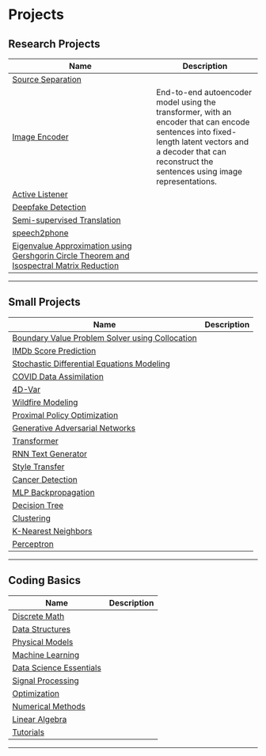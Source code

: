 # Projects

## Research Projects

<table>
  <thead>
    <tr>
      <th width=275>Name</th>
      <th>Description</th>
    </tr>
  </thead>
  <tbody>
    <tr>
      <td><a href="https://github.com/seon9cho/SourceSeparation">Source Separation</a></td>
      <td></td>
    </tr>
    <tr>
      <td><a href="https://github.com/seon9cho/ImageEncoder">Image Encoder</a></td>
      <td>End-to-end autoencoder model using the transformer, with an encoder that can encode sentences into fixed-length latent vectors and a decoder that can reconstruct the sentences using image representations.</td>
    </tr>
    <tr>
      <td><a href="https://github.com/seon9cho/ActiveListener">Active Listener</a></td>
      <td></td>
    </tr>
    <tr>
      <td><a href="https://github.com/seon9cho/DeepfakeDetection">Deepfake Detection</a></td>
      <td></td>
    </tr>
    <tr>
      <td><a href="#">Semi-supervised Translation</a></td>
      <td></td>
    </tr>
    <tr>
      <td><a href="https://github.com/seon9cho/speech2phone">speech2phone</a></td>
      <td></td>
    </tr>
    <tr>
      <td><a href="https://github.com/seon9cho/EigenvalueApproximation">Eigenvalue Approximation using Gershgorin Circle Theorem and Isospectral Matrix Reduction</a></td>
      <td></td>
    </tr>
  </tbody>
</table>





***

## Small Projects

<table>
  <thead>
    <tr>
      <th>Name</th>
      <th>Description</th>
    </tr>
  </thead>
  <tbody>
    <tr>
      <td><a href="https://github.com/seon9cho/BVPSolverCollocation">Boundary Value Problem Solver using Collocation</a></td>
      <td></td>
    </tr>
    <tr>
      <td><a href="https://github.com/seon9cho/IMDbScorePrediction">IMDb Score Prediction</a></td>
      <td></td>
    </tr>
    <tr>
      <td><a href="https://github.com/seon9cho/EulerMaruyama">Stochastic Differential Equations Modeling</a></td>
      <td></td>
    </tr>
    <tr>
      <td><a href="https://github.com/seon9cho/COVID-DataAssimilation">COVID Data Assimilation</a></td>
      <td></td>
    </tr>
    <tr>
      <td><a href="https://github.com/seon9cho/4D-Var">4D-Var</a></td>
      <td></td>
    </tr>
    <tr>
      <td><a href="https://github.com/seon9cho/WildFire">Wildfire Modeling</a></td>
      <td></td>
    </tr>
    <tr>
      <td><a href="#">Proximal Policy Optimization</a></td>
      <td></td>
    </tr>
    <tr>
      <td><a href="#">Generative Adversarial Networks</a></td>
      <td></td>
    </tr>
    <tr>
      <td><a href="#">Transformer</a></td>
      <td></td>
    </tr>
    <tr>
      <td><a href="#">RNN Text Generator</a></td>
      <td></td>
    </tr>
    <tr>
      <td><a href="#">Style Transfer</a></td>
      <td></td>
    </tr>
    <tr>
      <td><a href="#">Cancer Detection</a></td>
      <td></td>
    </tr>
    <tr>
      <td><a href="https://github.com/seon9cho/MLP-Backprop">MLP Backpropagation</a></td>
      <td></td>
    </tr>
    <tr>
      <td><a href="https://github.com/seon9cho/DecisionTree">Decision Tree</a></td>
      <td></td>
    </tr>
    <tr>
      <td><a href="https://github.com/seon9cho/Clustering">Clustering</a></td>
      <td></td>
    </tr>
    <tr>
      <td><a href="https://github.com/seon9cho/K-NearestNeighbors">K-Nearest Neighbors</a></td>
      <td></td>
    </tr>
    <tr>
      <td><a href="https://github.com/seon9cho/Perceptron">Perceptron</a></td>
      <td></td>
    </tr>
  </tbody>
</table>

***

## Coding Basics

<table>
  <thead>
    <tr>
      <th>Name</th>
      <th>Description</th>
    </tr>
  </thead>
  <tbody>
    <tr>
      <td><a href="https://github.com/seon9cho/DiscreteMath">Discrete Math</a></td>
      <td></td>
    </tr>
    <tr>
      <td><a href="https://github.com/seon9cho/DataStructures">Data Structures</a></td>
      <td></td>
    </tr>
    <tr>
      <td><a href="https://github.com/seon9cho/PhysicalModels">Physical Models</a></td>
      <td></td>
    </tr>
    <tr>
      <td><a href="https://github.com/seon9cho/MachineLearning">Machine Learning</a></td>
      <td></td>
    </tr>
    <tr>
      <td><a href="https://github.com/seon9cho/DataScienceEssentials">Data Science Essentials</a></td>
      <td></td>
    </tr>
    <tr>
      <td><a href="https://github.com/seon9cho/SignalProcessing">Signal Processing</a></td>
      <td></td>
    </tr>
    <tr>
      <td><a href="https://github.com/seon9cho/Optimization">Optimization</a></td>
      <td></td>
    </tr>
    <tr>
      <td><a href="https://github.com/seon9cho/NumericalMethods">Numerical Methods</a></td>
      <td></td>
    </tr>
    <tr>
      <td><a href="https://github.com/seon9cho/LinearAlgebra">Linear Algebra</a></td>
      <td></td>
    </tr>
    <tr>
      <td><a href="https://github.com/seon9cho/Tutorials">Tutorials</a></td>
      <td></td>
    </tr>
  </tbody>
</table>



***

